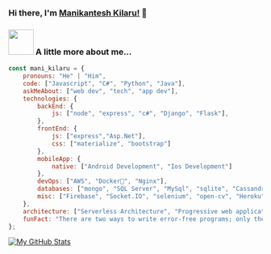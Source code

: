 ### Hi there, I'm [Manikantesh Kilaru!](https://manikantesh.github.io) 👋

### <img src="https://media.giphy.com/media/VgCDAzcKvsR6OM0uWg/giphy.gif" width="50"> A little more about me...  

```javascript
const mani_kilaru = {
    pronouns: "He" | "Him",
    code: ["Javascript", "C#", "Python", "Java"],
    askMeAbout: ["web dev", "tech", "app dev"],
    technologies: {
        backEnd: {
            js: ["node", "express", "c#", "Django", "Flask"],
        },
        frontEnd: {
            js: ["express","Asp.Net"],
            css: ["materialize", "bootstrap"]
        },
        mobileApp: {
            native: ["Android Development", "Ios Development"]
        },
        devOps: ["AWS", "Docker🐳", "Nginx"],
        databases: ["mongo", "SQL Server", "MySql", "sqlite", "Cassandra"],
        misc: ["Firebase", "Socket.IO", "selenium", "open-cv", "Heroku"]
    },
    architecture: ["Serverless Architecture", "Progressive web applications", "Single page applications"],
    funFact: "There are two ways to write error-free programs; only the third one works"
};
```


[![My GitHub Stats](https://github-readme-stats.vercel.app/api/?username=manikantesh&count_private=true&theme=default&showicons=true)]()

